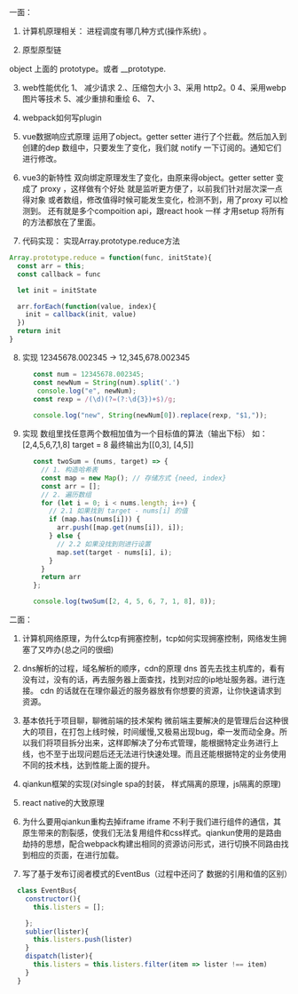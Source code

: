 一面：
1. 计算机原理相关： 进程调度有哪几种方式(操作系统) 。


2. 原型原型链

object 上面的 prototype。或者 __prototype.

3. web性能优化
  1、 减少请求
  2.、压缩包大小
  3、采用 http2。0
  4、采用webp图片等技术
  5、减少重排和重绘
  6、
  7、

4. webpack如何写plugin

5. vue数据响应式原理
  运用了object。getter setter 进行了个拦截。然后加入到创建的dep 数组中，只要发生了变化，我们就 notify 一下订阅的。通知它们进行修改。
  
6. vue3的新特性
  双向绑定原理发生了变化，由原来得object。getter setter 变成了 proxy ，这样做有个好处  就是监听更方便了，以前我们针对层次深一点得对象 或者数组，修改值得时候可能发生变化，检测不到，用了proxy  可以检测到。 还有就是多个compoition api，跟react hook 一样 才用setup 将所有的方法都放在了里面。

7. 代码实现： 实现Array.prototype.reduce方法
```js
Array.prototype.reduce = function(func, initState){
  const arr = this;
  const callback = func

  let init = initState

  arr.forEach(function(value, index){
    init = callback(init, value)
  })
  return init
}
```
8. 实现 12345678.002345 -> 12,345,678.002345
```js
      const num = 12345678.002345;
      const newNum = String(num).split('.')
       console.log("e", newNum);
      const rexp = /(\d)(?=(?:\d{3})+$)/g;
   
      console.log("new", String(newNum[0]).replace(rexp, "$1,"));
```
9. 实现 数组里找任意两个数相加值为一个目标值的算法（输出下标）
如： [2,4,5,6,7,1,8] target = 8 最终输出为[[0,3], [4,5]]
```js
      const twoSum = (nums, target) => {
        // 1. 构造哈希表
        const map = new Map(); // 存储方式 {need, index}
        const arr = [];
        // 2. 遍历数组
        for (let i = 0; i < nums.length; i++) {
          // 2.1 如果找到 target - nums[i] 的值
          if (map.has(nums[i])) {
            arr.push([map.get(nums[i]), i]);
          } else {
            // 2.2 如果没找到则进行设置
            map.set(target - nums[i], i);
          }
        }
        return arr
      };

      console.log(twoSum([2, 4, 5, 6, 7, 1, 8], 8));

```
二面：
1. 计算机网络原理，为什么tcp有拥塞控制，tcp如何实现拥塞控制，网络发生拥塞了又咋办(总之问的很细)


2. dns解析的过程，域名解析的顺序，cdn的原理
dns 首先去找主机库的，看有没有过，没有的话，再去服务器上面查找，找到对应的ip地址服务器。进行连接。
cdn 的话就在在理你最近的服务器放有你想要的资源，让你快速请求到资源。

3. 基本依托于项目聊，聊微前端的技术架构
微前端主要解决的是管理后台这种很大的项目，在打包上线时候，时间缓慢,又极易出现bug，牵一发而动全身。所以我们将项目拆分出来，这样即解决了分布式管理，能根据特定业务进行上线，也不至于出现问题后还无法进行快速处理。而且还能根据特定的业务使用不同的技术栈，达到性能上面的提升。

4. qiankun框架的实现(对single spa的封装， 样式隔离的原理，js隔离的原理)

5. react native的大致原理


6. 为什么要用qiankun重构去掉iframe
iframe 不利于我们进行组件的通信，其原生带来的割裂感，使我们无法复用组件和css样式。qiankun使用的是路由劫持的思想，配合webpack构建出相同的资源访问形式，进行切换不同路由找到相应的页面，在进行加载。

7. 写了基于发布订阅者模式的EventBus（过程中还问了 数据的引用和值的区别）
```js
  class EventBus{
    constructor(){
      this.listers = [];

    };
    sublier(lister){
      this.listers.push(lister)
    }
    dispatch(lister){
      this.listers = this.listers.filter(item => lister !== item)   
    }
  }
```